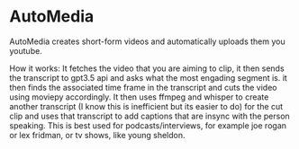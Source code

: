 # AutoMedia

AutoMedia creates short-form videos and automatically uploads them you youtube. 

How it works:
It fetches the video that you are aiming to clip, it then sends the transcript to gpt3.5 api and asks what the most engading segment is. it then finds the associated time frame in the transcript and cuts the video using moviepy accordingly. It then uses ffmpeg and whisper to create another transcript (I know this is inefficient but its easier to do) for the cut clip and uses that transcript to add captions that are insync with the person speaking. This is best used for podcasts/interviews, for example joe rogan or lex fridman, or tv shows, like young sheldon.
